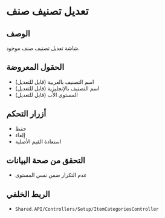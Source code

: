 # تعديل تصنيف صنف

## الوصف
شاشة تعديل تصنيف صنف موجود.

## الحقول المعروضة
- اسم التصنيف بالعربية (قابل للتعديل)
- اسم التصنيف بالإنجليزية (قابل للتعديل)
- المستوى الأب (قابل للتعديل)

## أزرار التحكم
- حفظ
- إلغاء
- استعادة القيم الأصلية

## التحقق من صحة البيانات
- عدم التكرار ضمن نفس المستوى

## الربط الخلفي
- `Shared.API/Controllers/Setup/ItemCategoriesController`
